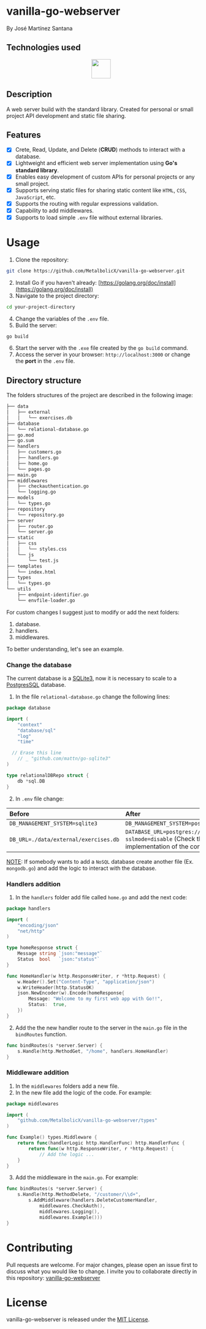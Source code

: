 # vanilla-go-webserver

By José Martínez Santana

## Technologies used


<p align="center">
	<a href="https://go.dev/" target="_blank" rel="noreferrer"><img  alt="Golang" height="50px" style="padding-right:10px;" src="https://cdn.jsdelivr.net/gh/devicons/devicon/icons/go/go-original-wordmark.svg"/></a>
</p>

## Description

A web server build with the standard library. Created for personal or small project API development and static file sharing.

## Features

- [x] Crete, Read, Update, and Delete (**CRUD**) methods to interact with a database.
- [x] Lightweight and efficient web server implementation using **Go's standard library**.
- [x] Enables easy development of custom APIs for personal projects or any small project.
- [x] Supports serving static files for sharing static content like `HTML`, `CSS`, `JavaScript`, etc.
- [x] Supports the routing with regular expressions validation.
- [x] Capability to add middlewares.
- [x] Supports to load simple `.env` file without external libraries.

# Usage

1. Clone the repository:
``` Bash
git clone https://github.com/MetalbolicX/vanilla-go-webserver.git
```
2. Install Go if you haven't already: [https://golang.org/doc/install](https://golang.org/doc/install)
3. Navigate to the project directory:
```Bash
cd your-project-directory
```
4. Change the variables of the `.env` file.
5. Build the server:
```Bash
go build
```
6. Start the server with the `.exe` file created by the `go build` command.
7. Access the server in your browser: `http://localhost:3000` or change the **port** in the `.env` file.

## Directory structure

The folders structures of the project are described in the following image:

```Bash
├── data
│   ├── external
│   │   └── exercises.db
├── database
│   └── relational-database.go
├── go.mod
├── go.sum
├── handlers
│   ├── customers.go
│   ├── handlers.go
│   ├── home.go
│   └── pages.go
├── main.go
├── middlewares
│   ├── checkauthentication.go
│   └── logging.go
├── models
│   └── types.go
├── repository
│   └── repository.go
├── server
│   ├── router.go
│   └── server.go
├── static
│   ├── css
│   │   └── styles.css
│   └── js
│       └── test.js
├── templates
│   └── index.html
├── types
│   └── types.go
└── utils
    ├── endpoint-identifier.go
    └── envfile-loader.go
```

For custom changes I suggest just to modify or add the next folders:

1. database.
2. handlers.
3. middlewares.

To better understanding, let's see an example.

### Change the database

The current database is a [SQLite3](https://www.sqlite.org/index.html), now it is necessary to scale to a [PostgresSQL](https://www.postgresql.org/) database.

1. In the file `relational-database.go` change the following lines:
```Go
package database

import (
	"context"
	"database/sql"
	"log"
	"time"

  // Erase this line
	// _ "github.com/mattn/go-sqlite3"
)

type relationalDBRepo struct {
	db *sql.DB
}
```
2. In `.env` file change:

|Before|After|
|:---|:---|
|`DB_MANAGEMENT_SYSTEM=sqlite3`|`DB_MANAGEMENT_SYSTEM=postgres`|
|`DB_URL=./data/external/exercises.db`|`DATABASE_URL=postgres://postgres:postgres@localhost:54321/postgres?sslmode=disable` (Check the documentation for the correct implementation of the connection string)|

<ins>NOTE</ins>: If somebody wants to add a `NoSQL` database create another file (Ex. `mongodb.go`) and add the logic to interact with the database.

### Handlers addition

1. In the `handlers` folder add file called `home.go` and add the next code:
```Go
package handlers

import (
	"encoding/json"
	"net/http"
)

type homeResponse struct {
	Message string `json:"message"`
	Status  bool   `json:"status"`
}

func HomeHandler(w http.ResponseWriter, r *http.Request) {
	w.Header().Set("Content-Type", "application/json")
	w.WriteHeader(http.StatusOK)
	json.NewEncoder(w).Encode(homeResponse{
		Message: "Welcome to my first web app with Go!!",
		Status:  true,
	})
}
```
2. Add the the new handler route to the server in the `main.go` file in the `bindRoutes` function.
```Go
func bindRoutes(s *server.Server) {
	s.Handle(http.MethodGet, "/home", handlers.HomeHandler)
}
```

### Middleware addition

1. In the `middlewares` folders add a new file.
2. In the new file add the logic of the code. For example:
```Go
package middlewares

import (
	"github.com/MetalbolicX/vanilla-go-webserver/types"
)

func Example() types.Middleware {
	return func(handlerLogic http.HandlerFunc) http.HandlerFunc {
		return func(w http.ResponseWriter, r *http.Request) {
			// Add the logic ...
	}
}
```
3. Add the middleware in the `main.go`. For example:
```Go
func bindRoutes(s *server.Server) {
	s.Handle(http.MethodDelete, "/customer/\\d+",
		s.AddMiddleware(handlers.DeleteCustomerHandler,
			middlewares.CheckAuth(),
			middlewares.Logging(),
			middlewares.Example()))
}
```

# Contributing

Pull requests are welcome. For major changes, please open an issue first to discuss what you would like to change. I invite you to collaborate directly in this repository: [vanilla-go-webserver](https://github.com/MetalbolicX/vanilla-go-webserver)

# License

vanilla-go-webserver is released under the [MIT License](https://opensource.org/licenses/MIT).
